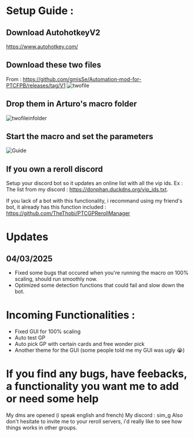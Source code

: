 # Setup Guide :

## Download AutohotkeyV2
https://www.autohotkey.com/

## Download these two files
From : https://github.com/gmisSe/Automation-mod-for-PTCFPB/releases/tag/V1
![twofile](https://github.com/user-attachments/assets/5c860ecb-d1a2-45f3-afa1-bba3f2fc2c7e)

## Drop them in Arturo's macro folder
![twofileinfolder](https://github.com/user-attachments/assets/45fe8363-1b72-4971-8024-0331a6098458)

## Start the macro and set the parameters
![Guide](https://github.com/user-attachments/assets/ed771bd0-26de-4cd9-a885-df7198f6efaa)

## If you own a reroll discord 
Setup your discord bot so it updates an online list with all the vip ids. 
Ex : The list from my discord : https://donphan.duckdns.org/vip_ids.txt. 

If you lack of a bot with this functionality, i recommand using my friend's bot, it already has this function included : https://github.com/TheThobi/PTCGPRerollManager

# Updates 

## 04/03/2025 
- Fixed some bugs that occured when you're running the macro on 100% scaling, should run smoothly now. 
- Optimized some detection functions that could fail and slow down the bot.

# Incoming Functionalities : 
- Fixed GUI for 100% scaling 
- Auto test GP 
- Auto pick GP with certain cards and free wonder pick
- Another theme for the GUI (some people told me my GUI was ugly 😭)

# If you find any bugs, have feebacks, a functionality you want me to add or need some help
My dms are opened (i speak english and french)
My discord : sim_g 
Also don't hesitate to invite me to your reroll servers, i'd really like to see how things works in other groups.

